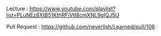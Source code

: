 Lecture : https://www.youtube.com/playlist?list=PLuNEz8XtB51KthRFiVtI8cmXNL9qlQJ5U

Pull Request : https://github.com/neverlish/Learned/pull/106
